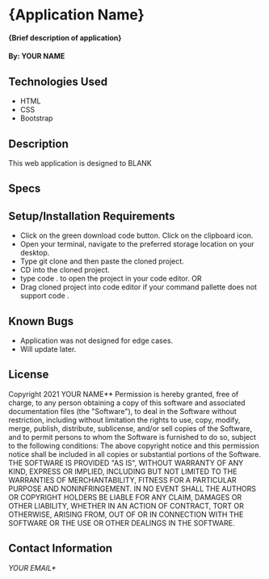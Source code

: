# {Application Name}

#### {Brief description of application}

#### By: YOUR NAME

## Technologies Used

* HTML
* CSS
* Bootstrap


## Description

This web application is designed to BLANK

## Specs


## Setup/Installation Requirements

* Click on the green download code button. Click on the clipboard icon.
* Open your terminal, navigate to the preferred storage location on your desktop.
* Type git clone and then paste the cloned project.
* CD into the cloned project.
* type code . to open the project in your code editor. OR
* Drag cloned project into code editor if your command pallette does not support code .


## Known Bugs

* Application was not designed for edge cases.
* Will update later.

## License

Copyright 2021 YOUR NAME**
Permission is hereby granted, free of charge, to any person obtaining a copy of this software and associated documentation files (the "Software"), to deal in the Software without restriction, including without limitation the rights to use, copy, modify, merge, publish, distribute, sublicense, and/or sell copies of the Software, and to permit persons to whom the Software is furnished to do so, subject to the following conditions:
The above copyright notice and this permission notice shall be included in all copies or substantial portions of the Software.
THE SOFTWARE IS PROVIDED "AS IS", WITHOUT WARRANTY OF ANY KIND, EXPRESS OR IMPLIED, INCLUDING BUT NOT LIMITED TO THE WARRANTIES OF MERCHANTABILITY, FITNESS FOR A PARTICULAR PURPOSE AND NONINFRINGEMENT. IN NO EVENT SHALL THE AUTHORS OR COPYRIGHT HOLDERS BE LIABLE FOR ANY CLAIM, DAMAGES OR OTHER LIABILITY, WHETHER IN AN ACTION OF CONTRACT, TORT OR OTHERWISE, ARISING FROM, OUT OF OR IN CONNECTION WITH THE SOFTWARE OR THE USE OR OTHER DEALINGS IN THE SOFTWARE.


## Contact Information
_YOUR EMAIL*_
